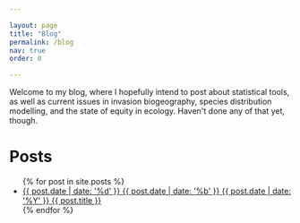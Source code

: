 ```yaml
---

layout: page
title: "Blog"
permalink: /blog
nav: true
order: 0

---
```


Welcome to my blog, where I hopefully intend to post about statistical tools, as well as current issues in invasion biogeography, species distribution modelling, and the state of equity in ecology. Haven't done any of that yet, though.

<h1 class="page-heading">Posts</h1>

<ul>
  {% for post in site.posts %}
  <li>
    <a href="{{ post.url }}" title="{{ post.title }}">
      <span class="date">
        <span class="day">{{ post.date | date: '%d' }}</span>
        <span class="month"><abbr>{{ post.date | date: '%b' }}</abbr></span>
        <span class="year">{{ post.date | date: '%Y' }}</span>
      </span>
      <span class="title">{{ post.title }}</span>
    </a>
  </li>
  {% endfor %}
</ul>
